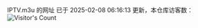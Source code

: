 IPTV.m3u 的网址 已于 2025-02-08 06:16:13 更新，本仓库访客数：![Visitor's Count](https://profile-counter.glitch.me/hero1898_tv/count.svg)
